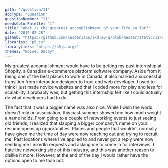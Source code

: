 ```yaml
---
path: "/question/11"
docType: "Question"
questionNumber: "11"
needsColorPalette: "1"
title: "What is the greatest accomplishment of your life so far?"
date: "2019-02-28"
github: "https://github.com/KasparIsSo/ixd-20-q/blob/master/static/11/sketch.js"
libraries: "p5.js"
libraryLinks: "https://p5js.org/"
themes: "Noise, Decay"
---
```


My greatest accomplishment would have to be getting my past internship at Shopify, a Canadian e-commerce platform software company. Aside from it being one of the best places to work in Canada, it also marked a successful transition from interaction designer to front end web developer. I used to think I just made novice websites and that I coded more for play and less for scalability. I probably was, but getting this internship felt like I could actually do what developers had to do.

The fact that it was a bigger name was also nice. While I wish the world doesn’t rely on association, this past summer showed me how much weight a name holds. From going to a couple of networking events to just seeing old friends, I realized that slapping a bigger company’s name on your resume opens up opportunities. Places and people that wouldn’t normally have given me the time of day were now reaching out and trying to recruit me. Past locations where I’ve applied to and never got a reply were now sending me LinkedIn requests and asking me to come in for interviews. I hate the networking side of this industry, and this was another reason to dislike it more. However, at the end of the day I would rather have the options open to me than not.
